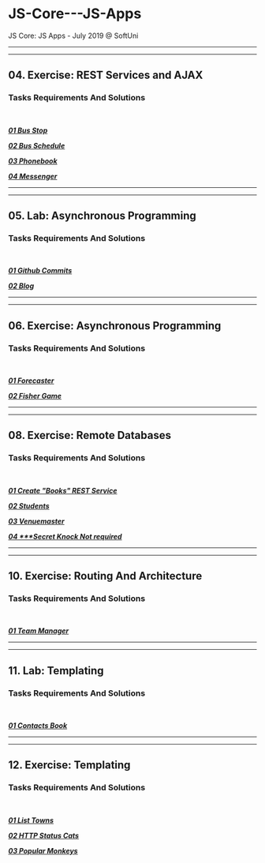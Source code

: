 # JS-Core---JS-Apps
JS Core: JS Apps - July 2019 @ SoftUni

---
---

## 04. Exercise: REST Services and AJAX

### Tasks Requirements And Solutions
<br>

***<a title="01 Bus Stop" href="https://github.com/TsvetanNikolov123/JS-Core---JS-Apps/tree/master/04%20REST%20Services%20And%20AJAX%20Exercise#0401-bus-stop">01 Bus Stop</a>***

***<a title="02 Bus Schedule" href="https://github.com/TsvetanNikolov123/JS-Core---JS-Apps/tree/master/04%20REST%20Services%20And%20AJAX%20Exercise#0402-bus-schedule">02 Bus Schedule</a>***

***<a title="03 Phonebook" href="https://github.com/TsvetanNikolov123/JS-Core---JS-Apps/tree/master/04%20REST%20Services%20And%20AJAX%20Exercise#0403-phonebook">03 Phonebook</a>***

***<a title="04 Messenger" href="https://github.com/TsvetanNikolov123/JS-Core---JS-Apps/tree/master/04%20REST%20Services%20And%20AJAX%20Exercise#0404-messenger">04 Messenger</a>***

---
---

## 05. Lab: Asynchronous Programming

### Tasks Requirements And Solutions
<br>

***<a title="01 Github Commits" href="https://github.com/TsvetanNikolov123/JS-Core---JS-Apps/tree/master/05%20Asynchronous%20Programming#0501-github-commits">01 Github Commits</a>***

***<a title="02 Blog" href="https://github.com/TsvetanNikolov123/JS-Core---JS-Apps/tree/master/05%20Asynchronous%20Programming#0502-blog">02 Blog</a>***

---
---

## 06. Exercise: Asynchronous Programming

### Tasks Requirements And Solutions
<br>

***<a title="01 Forecaster" href="https://github.com/TsvetanNikolov123/JS-Core---JS-Apps/tree/master/06%20Asynchronous%20Programming%20Exercise#0601-forecaster">01 Forecaster</a>***

***<a title="02 Fisher Game" href="https://github.com/TsvetanNikolov123/JS-Core---JS-Apps/tree/master/06%20Asynchronous%20Programming%20Exercise#0602-fisher-game">02 Fisher Game</a>***

---
---

## 08. Exercise: Remote Databases

### Tasks Requirements And Solutions
<br>

***<a title="01 Create Books REST Service" href="https://github.com/TsvetanNikolov123/JS-Core---JS-Apps/tree/master/08%20Remote%20Databases%20Exercise#0801-create-books-rest-service">01 Create "Books" REST Service</a>***

***<a title="02 Students" href="https://github.com/TsvetanNikolov123/JS-Core---JS-Apps/tree/master/08%20Remote%20Databases%20Exercise#0802-students">02 Students</a>***

***<a title="03 Venuemaster" href="https://github.com/TsvetanNikolov123/JS-Core---JS-Apps/tree/master/08%20Remote%20Databases%20Exercise#0803-venuemaster">03 Venuemaster</a>***

***<a title="04 Secret Knock" href="https://github.com/TsvetanNikolov123/JS-Core---JS-Apps/tree/master/08%20Remote%20Databases%20Exercise#0804--secret-knock-not-required">04 \*\*\*Secret Knock Not required</a>***

---
---

## 10. Exercise: Routing And Architecture

### Tasks Requirements And Solutions
<br>

***<a title="01 Team Manager" href="https://github.com/TsvetanNikolov123/JS-Core---JS-Apps/tree/master/10%20Routing%20And%20Architecture%20Exercise#1001-team-manager">01 Team Manager</a>***

---
---

## 11. Lab: Templating

### Tasks Requirements And Solutions
<br>

***<a title="01 Contacts Book" href="https://github.com/TsvetanNikolov123/JS-Core---JS-Apps/tree/master/11%20Templating#1101-contacts-book">01 Contacts Book</a>***

---
---

## 12. Exercise: Templating

### Tasks Requirements And Solutions
<br>

***<a title="01 List Towns" href="https://github.com/TsvetanNikolov123/JS-Core---JS-Apps/tree/master/12%20Templating%20Exercise#1201-list-towns">01 List Towns</a>***

***<a title="02 HTTP Status Cats" href="https://github.com/TsvetanNikolov123/JS-Core---JS-Apps/tree/master/12%20Templating%20Exercise#1202-http-status-cats">02 HTTP Status Cats</a>***

***<a title="03 Popular Monkeys" href="https://github.com/TsvetanNikolov123/JS-Core---JS-Apps/tree/master/12%20Templating%20Exercise#1203-popular-monkeys">03 Popular Monkeys</a>***
